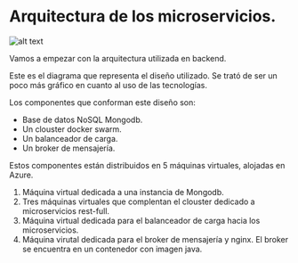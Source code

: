 # Arquitectura de los microservicios.

![alt text](https://www.dropbox.com/s/p8bzdssqik2tw9m/microservice-cinema-architecture.png?dl=1 "Microservices Architecture")

Vamos a empezar con la arquitectura utilizada en backend. 

Este es el diagrama que representa el diseño utilizado. Se trató de ser un poco más gráfico en cuanto al uso de las
tecnologías.

Los componentes que conforman este diseño son:

* Base de datos NoSQL Mongodb.
* Un clouster docker swarm.
* Un balanceador de carga.
* Un broker de mensajería.

Estos componentes están distribuidos en 5 máquinas virtuales, alojadas en Azure.

1. Máquina virtual dedicada a una instancia de Mongodb. 
2. Tres máquinas virtuales que complentan el clouster dedicado a microservicios rest-full.
3. Máquina virtual dedicada para el balanceador de carga hacia los microservicios.
4. Máquina virutal dedicada para el broker de mensajería y nginx. El broker se encuentra en un contenedor con imagen java.
